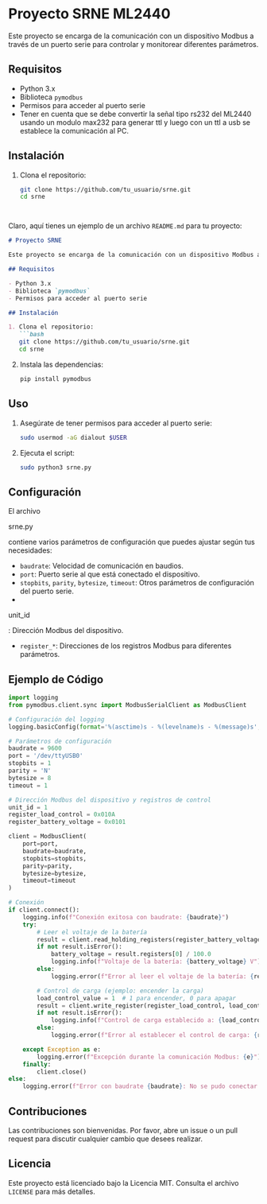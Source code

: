 # Proyecto SRNE ML2440

Este proyecto se encarga de la comunicación con un dispositivo Modbus a través de un puerto serie para controlar y monitorear diferentes parámetros.

## Requisitos

- Python 3.x
- Biblioteca `pymodbus`
- Permisos para acceder al puerto serie
- Tener en cuenta que se debe convertir la señal tipo rs232 del ML2440 usando   un modulo  max232 para generar  ttl y luego con un ttl a usb  se establece la comunicación al PC.
## Instalación

1. Clona el repositorio:
   ```bash
   git clone https://github.com/tu_usuario/srne.git
   cd srne




Claro, aquí tienes un ejemplo de un archivo `README.md` para tu proyecto:

```markdown
# Proyecto SRNE

Este proyecto se encarga de la comunicación con un dispositivo Modbus a través de un puerto serie para controlar y monitorear diferentes parámetros.

## Requisitos

- Python 3.x
- Biblioteca `pymodbus`
- Permisos para acceder al puerto serie

## Instalación

1. Clona el repositorio:
   ```bash
   git clone https://github.com/tu_usuario/srne.git
   cd srne
   ```

2. Instala las dependencias:
   ```bash
   pip install pymodbus
   ```

## Uso

1. Asegúrate de tener permisos para acceder al puerto serie:
   ```bash
   sudo usermod -aG dialout $USER
   ```

2. Ejecuta el script:
   ```bash
   sudo python3 srne.py
   ```

## Configuración

El archivo 

srne.py

 contiene varios parámetros de configuración que puedes ajustar según tus necesidades:

- `baudrate`: Velocidad de comunicación en baudios.
- `port`: Puerto serie al que está conectado el dispositivo.
- `stopbits`, `parity`, `bytesize`, `timeout`: Otros parámetros de configuración del puerto serie.
- 

unit_id

: Dirección Modbus del dispositivo.
- `register_*`: Direcciones de los registros Modbus para diferentes parámetros.

## Ejemplo de Código

```python
import logging
from pymodbus.client.sync import ModbusSerialClient as ModbusClient

# Configuración del logging
logging.basicConfig(format='%(asctime)s - %(levelname)s - %(message)s', level=logging.DEBUG)

# Parámetros de configuración
baudrate = 9600
port = '/dev/ttyUSB0'
stopbits = 1
parity = 'N'
bytesize = 8
timeout = 1

# Dirección Modbus del dispositivo y registros de control
unit_id = 1
register_load_control = 0x010A
register_battery_voltage = 0x0101

client = ModbusClient(
    port=port,
    baudrate=baudrate,
    stopbits=stopbits,
    parity=parity,
    bytesize=bytesize,
    timeout=timeout
)

# Conexión
if client.connect():
    logging.info(f"Conexión exitosa con baudrate: {baudrate}")
    try:
        # Leer el voltaje de la batería
        result = client.read_holding_registers(register_battery_voltage, count=1, unit=unit_id)
        if not result.isError():
            battery_voltage = result.registers[0] / 100.0
            logging.info(f"Voltaje de la batería: {battery_voltage} V")
        else:
            logging.error(f"Error al leer el voltaje de la batería: {result}")

        # Control de carga (ejemplo: encender la carga)
        load_control_value = 1  # 1 para encender, 0 para apagar
        result = client.write_register(register_load_control, load_control_value, unit=unit_id)
        if not result.isError():
            logging.info(f"Control de carga establecido a: {load_control_value}")
        else:
            logging.error(f"Error al establecer el control de carga: {result}")

    except Exception as e:
        logging.error(f"Excepción durante la comunicación Modbus: {e}")
    finally:
        client.close()
else:
    logging.error(f"Error con baudrate {baudrate}: No se pudo conectar al puerto {port}")
```

## Contribuciones

Las contribuciones son bienvenidas. Por favor, abre un issue o un pull request para discutir cualquier cambio que desees realizar.

## Licencia

Este proyecto está licenciado bajo la Licencia MIT. Consulta el archivo `LICENSE` para más detalles.
```

